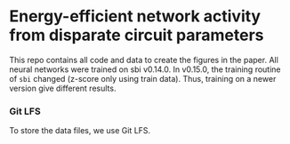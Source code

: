 # Energy-efficient network activity from disparate circuit parameters

This repo contains all code and data to create the figures in the paper. All neural networks were trained on sbi v0.14.0. In v0.15.0, the training routine of `sbi` changed (z-score only using train data). Thus, training on a newer version give different results.

### Git LFS

To store the data files, we use Git LFS.
